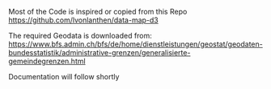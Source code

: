 Most of the Code is inspired or copied from this Repo
https://github.com/lvonlanthen/data-map-d3

The required Geodata is downloaded from:
https://www.bfs.admin.ch/bfs/de/home/dienstleistungen/geostat/geodaten-bundesstatistik/administrative-grenzen/generalisierte-gemeindegrenzen.html

Documentation will follow shortly
